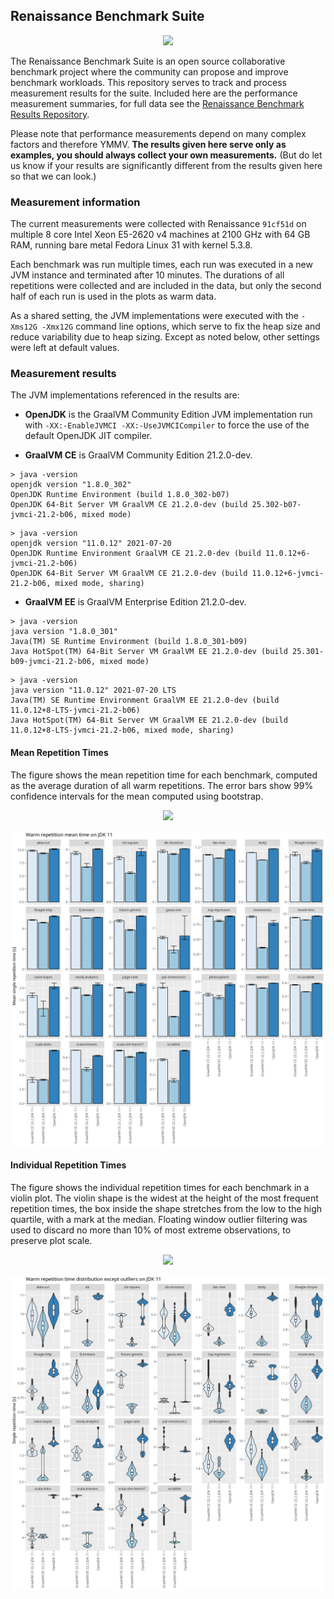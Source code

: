 ## Renaissance Benchmark Suite

<p align="center"><img height="180px" src="https://github.com/renaissance-benchmarks/renaissance/raw/master/website/resources/images/mona-lisa-round.png"/></p>

The Renaissance Benchmark Suite is an open source collaborative benchmark project where the community can propose and improve benchmark workloads.
This repository serves to track and process measurement results for the suite.
Included here are the performance measurement summaries, for full data see the
[Renaissance Benchmark Results Repository](https://zenodo.org/communities/renaissance).

Please note that performance measurements depend on many complex factors and therefore YMMV.
**The results given here serve only as examples, you should always collect your own measurements.**
(But do let us know if your results are significantly different from the results given here so that we can look.)

### Measurement information

The current measurements were collected with Renaissance `91cf51d` on multiple
8 core Intel Xeon E5-2620 v4 machines at 2100 GHz with 64 GB RAM,
running bare metal Fedora Linux 31 with kernel 5.3.8.

Each benchmark was run multiple times, each run was executed in a new JVM instance and terminated after 10 minutes.
The durations of all repetitions were collected and are included in the data,
but only the second half of each run is used in the plots as warm data.

As a shared setting, the JVM implementations were executed with the `-Xms12G -Xmx12G` command line options,
which serve to fix the heap size and reduce variability due to heap sizing.
Except as noted below, other settings were left at default values.

### Measurement results

The JVM implementations referenced in the results are:

- **OpenJDK** is the GraalVM Community Edition JVM implementation run with `-XX:-EnableJVMCI -XX:-UseJVMCICompiler` to force the use of the default OpenJDK JIT compiler.

- **GraalVM CE** is GraalVM Community Edition 21.2.0-dev.
```
> java -version
openjdk version "1.8.0_302"
OpenJDK Runtime Environment (build 1.8.0_302-b07)
OpenJDK 64-Bit Server VM GraalVM CE 21.2.0-dev (build 25.302-b07-jvmci-21.2-b06, mixed mode)
```
```
> java -version
openjdk version "11.0.12" 2021-07-20
OpenJDK Runtime Environment GraalVM CE 21.2.0-dev (build 11.0.12+6-jvmci-21.2-b06)
OpenJDK 64-Bit Server VM GraalVM CE 21.2.0-dev (build 11.0.12+6-jvmci-21.2-b06, mixed mode, sharing)
```

- **GraalVM EE** is GraalVM Enterprise Edition 21.2.0-dev.
```
> java -version
java version "1.8.0_301"
Java(TM) SE Runtime Environment (build 1.8.0_301-b09)
Java HotSpot(TM) 64-Bit Server VM GraalVM EE 21.2.0-dev (build 25.301-b09-jvmci-21.2-b06, mixed mode)
```
```
> java -version
java version "11.0.12" 2021-07-20 LTS
Java(TM) SE Runtime Environment GraalVM EE 21.2.0-dev (build 11.0.12+8-LTS-jvmci-21.2-b06)
Java HotSpot(TM) 64-Bit Server VM GraalVM EE 21.2.0-dev (build 11.0.12+8-LTS-jvmci-21.2-b06, mixed mode, sharing)
```

#### Mean Repetition Times

The figure shows the mean repetition time for each benchmark, computed as the average duration of all warm repetitions.
The error bars show 99% confidence intervals for the mean computed using bootstrap.

<p align="center"><img src="https://github.com/renaissance-benchmarks/measurements/raw/master/mean-bar-jdk-8-time.png"/></p>
<p align="center"><img src="https://github.com/renaissance-benchmarks/measurements/raw/master/mean-bar-jdk-11-time.png"/></p>

#### Individual Repetition Times

The figure shows the individual repetition times for each benchmark in a violin plot.
The violin shape is the widest at the height of the most frequent repetition times,
the box inside the shape stretches from the low to the high quartile,
with a mark at the median.
Floating window outlier filtering was used to discard no more than 10% of most extreme observations, to preserve plot scale.

<p align="center"><img src="https://github.com/renaissance-benchmarks/measurements/raw/master/samples-violin-jdk-8-time-warm-inliers.png"/></p>
<p align="center"><img src="https://github.com/renaissance-benchmarks/measurements/raw/master/samples-violin-jdk-11-time-warm-inliers.png"/></p>
